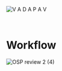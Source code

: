 ![V A D A P A V](https://user-images.githubusercontent.com/57487500/94778619-3e24f100-03e3-11eb-8070-48651f2f29e1.jpg)

<br>



# Workflow 
![OSP review 2 (4)](https://user-images.githubusercontent.com/57487500/101276492-30209180-37d3-11eb-8954-43d97d9ee789.png)

